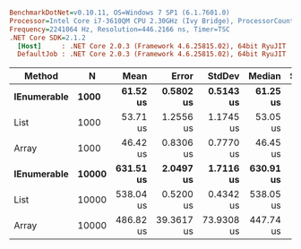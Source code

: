 ``` ini

BenchmarkDotNet=v0.10.11, OS=Windows 7 SP1 (6.1.7601.0)
Processor=Intel Core i7-3610QM CPU 2.30GHz (Ivy Bridge), ProcessorCount=8
Frequency=2241064 Hz, Resolution=446.2166 ns, Timer=TSC
.NET Core SDK=2.1.2
  [Host]     : .NET Core 2.0.3 (Framework 4.6.25815.02), 64bit RyuJIT
  DefaultJob : .NET Core 2.0.3 (Framework 4.6.25815.02), 64bit RyuJIT


```
|      Method |     N |      Mean |      Error |     StdDev |    Median | Scaled | ScaledSD |
|------------ |------ |----------:|-----------:|-----------:|----------:|-------:|---------:|
| **IEnumerable** |  **1000** |  **61.52 us** |  **0.5802 us** |  **0.5143 us** |  **61.25 us** |   **1.00** |     **0.00** |
|        List |  1000 |  53.71 us |  1.2556 us |  1.1745 us |  53.05 us |   0.87 |     0.02 |
|       Array |  1000 |  46.42 us |  0.8306 us |  0.7770 us |  46.45 us |   0.75 |     0.01 |
| **IEnumerable** | **10000** | **631.51 us** |  **2.0497 us** |  **1.7116 us** | **630.91 us** |   **1.00** |     **0.00** |
|        List | 10000 | 538.04 us |  0.5200 us |  0.4342 us | 538.05 us |   0.85 |     0.00 |
|       Array | 10000 | 486.82 us | 39.3617 us | 73.9308 us | 447.74 us |   0.77 |     0.12 |
